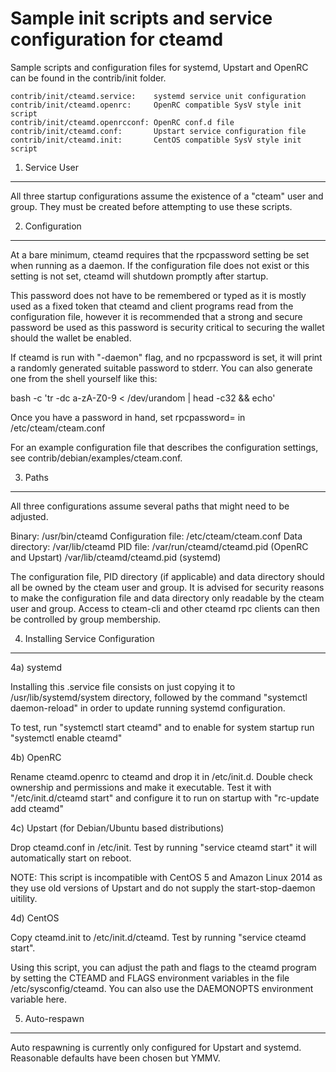 Sample init scripts and service configuration for cteamd
==========================================================

Sample scripts and configuration files for systemd, Upstart and OpenRC
can be found in the contrib/init folder.

    contrib/init/cteamd.service:    systemd service unit configuration
    contrib/init/cteamd.openrc:     OpenRC compatible SysV style init script
    contrib/init/cteamd.openrcconf: OpenRC conf.d file
    contrib/init/cteamd.conf:       Upstart service configuration file
    contrib/init/cteamd.init:       CentOS compatible SysV style init script

1. Service User
---------------------------------

All three startup configurations assume the existence of a "cteam" user
and group.  They must be created before attempting to use these scripts.

2. Configuration
---------------------------------

At a bare minimum, cteamd requires that the rpcpassword setting be set
when running as a daemon.  If the configuration file does not exist or this
setting is not set, cteamd will shutdown promptly after startup.

This password does not have to be remembered or typed as it is mostly used
as a fixed token that cteamd and client programs read from the configuration
file, however it is recommended that a strong and secure password be used
as this password is security critical to securing the wallet should the
wallet be enabled.

If cteamd is run with "-daemon" flag, and no rpcpassword is set, it will
print a randomly generated suitable password to stderr.  You can also
generate one from the shell yourself like this:

bash -c 'tr -dc a-zA-Z0-9 < /dev/urandom | head -c32 && echo'

Once you have a password in hand, set rpcpassword= in /etc/cteam/cteam.conf

For an example configuration file that describes the configuration settings,
see contrib/debian/examples/cteam.conf.

3. Paths
---------------------------------

All three configurations assume several paths that might need to be adjusted.

Binary:              /usr/bin/cteamd
Configuration file:  /etc/cteam/cteam.conf
Data directory:      /var/lib/cteamd
PID file:            /var/run/cteamd/cteamd.pid (OpenRC and Upstart)
                     /var/lib/cteamd/cteamd.pid (systemd)

The configuration file, PID directory (if applicable) and data directory
should all be owned by the cteam user and group.  It is advised for security
reasons to make the configuration file and data directory only readable by the
cteam user and group.  Access to cteam-cli and other cteamd rpc clients
can then be controlled by group membership.

4. Installing Service Configuration
-----------------------------------

4a) systemd

Installing this .service file consists on just copying it to
/usr/lib/systemd/system directory, followed by the command
"systemctl daemon-reload" in order to update running systemd configuration.

To test, run "systemctl start cteamd" and to enable for system startup run
"systemctl enable cteamd"

4b) OpenRC

Rename cteamd.openrc to cteamd and drop it in /etc/init.d.  Double
check ownership and permissions and make it executable.  Test it with
"/etc/init.d/cteamd start" and configure it to run on startup with
"rc-update add cteamd"

4c) Upstart (for Debian/Ubuntu based distributions)

Drop cteamd.conf in /etc/init.  Test by running "service cteamd start"
it will automatically start on reboot.

NOTE: This script is incompatible with CentOS 5 and Amazon Linux 2014 as they
use old versions of Upstart and do not supply the start-stop-daemon uitility.

4d) CentOS

Copy cteamd.init to /etc/init.d/cteamd. Test by running "service cteamd start".

Using this script, you can adjust the path and flags to the cteamd program by
setting the CTEAMD and FLAGS environment variables in the file
/etc/sysconfig/cteamd. You can also use the DAEMONOPTS environment variable here.

5. Auto-respawn
-----------------------------------

Auto respawning is currently only configured for Upstart and systemd.
Reasonable defaults have been chosen but YMMV.
